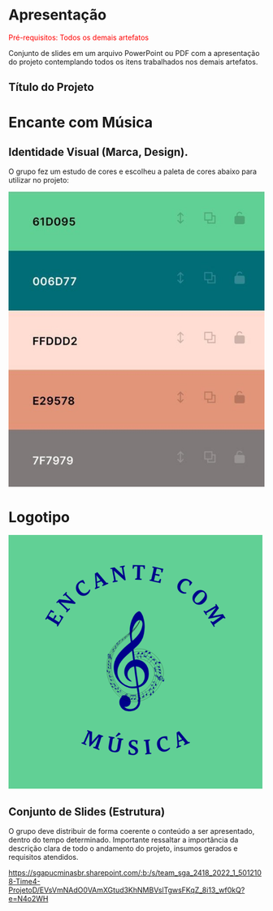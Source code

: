 # Apresentação

<span style="color:red">Pré-requisitos: Todos os demais artefatos</span>

Conjunto de slides em um arquivo PowerPoint ou PDF com a apresentação do projeto contemplando todos os itens trabalhados nos demais artefatos.

## Título do Projeto

# Encante com Música

## Identidade Visual (Marca, Design).

O grupo fez um estudo de cores e escolheu a paleta de cores abaixo para utilizar no projeto:

<img src="img/paleta.jpg">

# Logotipo

<img src="img/logotipo.png">

## Conjunto de Slides (Estrutura)

O grupo deve distribuir de forma coerente o conteúdo a ser apresentado, dentro do tempo determinado. Importante ressaltar a importância da descrição clara de todo o andamento do projeto, insumos gerados e requisitos atendidos.

 https://sgapucminasbr.sharepoint.com/:b:/s/team_sga_2418_2022_1_5012108-Time4-ProjetoD/EVsVmNAdO0VAmXGtud3KhNMBVslTgwsFKqZ_8i13_wf0kQ?e=N4o2WH

